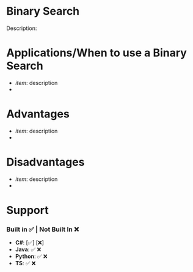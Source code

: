 # **Binary Search**
Description:

# Applications/When to use a Binary Search
- *item*: description
- 

# Advantages 
- *item*: description
- 

# Disadvantages
- *item*: description
- 

# Support
### Built in ✅ | Not Built In ❌
- **C#**:  [✅] [❌]   
- **Java**: ✅ ❌
- **Python**: ✅ ❌
- **TS**: ✅ ❌
            